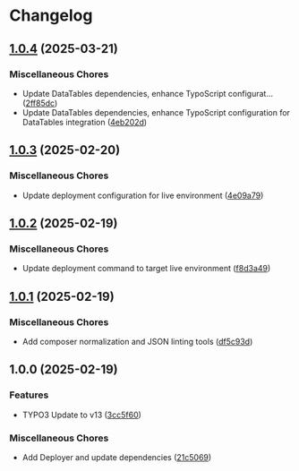 # Changelog

## [1.0.4](https://github.com/Starraider/devTYPO3v13Vite/compare/v1.0.3...v1.0.4) (2025-03-21)


### Miscellaneous Chores

* Update DataTables  dependencies, enhance TypoScript configurat… ([2ff85dc](https://github.com/Starraider/devTYPO3v13Vite/commit/2ff85dca46866e600b6a89463e44b64f64a7b4df))
* Update DataTables  dependencies, enhance TypoScript configuration for DataTables integration ([4eb202d](https://github.com/Starraider/devTYPO3v13Vite/commit/4eb202dc6fc5a95479ac3e5915cf77b2882bdc44))

## [1.0.3](https://github.com/Starraider/devTYPO3v13Vite/compare/v1.0.2...v1.0.3) (2025-02-20)


### Miscellaneous Chores

* Update deployment configuration for live environment ([4e09a79](https://github.com/Starraider/devTYPO3v13Vite/commit/4e09a79e26cafc7d9971fc36acc5f21db9313354))

## [1.0.2](https://github.com/Starraider/devTYPO3v13Vite/compare/v1.0.1...v1.0.2) (2025-02-19)


### Miscellaneous Chores

* Update deployment command to target live environment ([f8d3a49](https://github.com/Starraider/devTYPO3v13Vite/commit/f8d3a490bb7e49247bb0cd5aecd559f45c8b8ace))

## [1.0.1](https://github.com/Starraider/devTYPO3v13Vite/compare/v1.0.0...v1.0.1) (2025-02-19)


### Miscellaneous Chores

* Add composer normalization and JSON linting tools ([df5c93d](https://github.com/Starraider/devTYPO3v13Vite/commit/df5c93d0384f1a01e0ae322073ed030b57be30bb))

## 1.0.0 (2025-02-19)


### Features

* TYPO3 Update to v13 ([3cc5f60](https://github.com/Starraider/devTYPO3v13Vite/commit/3cc5f60a4aef0bb487cd2f7f1f87bcaac59ef644))


### Miscellaneous Chores

* Add Deployer and update dependencies ([21c5069](https://github.com/Starraider/devTYPO3v13Vite/commit/21c5069cca14209d52763e137479296956b66121))
